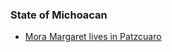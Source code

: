 
### State of Michoacan

- [Mora Margaret lives in Patzcuaro](https://www.youtube.com/watch?v=adiilqbC8NY)
